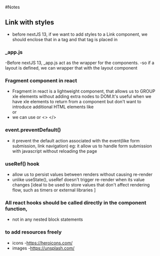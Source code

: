 #Notes

## Link with styles

- before nextJS 13, if we want to add styles to a Link component,
  we should enclose that in a <a> tag and that <a> tag is placed in <Link>

### \_app.js

-Before nextJS 13, \_app.js act as the wrapper for the components.
-so if a layout is defined, we can wrapper that with the layout component

### Fragment component in react

- Fragment in react is a lightweight component, that allows us to
  GROUP xle elements without adding extra nodes to DOM.It's useful
  when we have xle elements to return from a component but don't
  want to introduce additional HTML elements like <div> or <span>
- we can use <fragment></fragment> or <> </>

### event.preventDefault()

- it prevent the default action associated with the event(like form submission, link navigation)
  eg: it allow us to handle form submission with javascript without reloading the page

### useRef() hook

- allow us to persist values between renders without causing re-render
- unlike useState(), useRef doesn't trigger re-render when its value changes [ideal to be used to store values that don't affect rendering flow, such as timers or external libraries ]

### All react hooks should be called directly in the component function,

- not in any nested block statements

### to add resources freely

- icons -https://heroicons.com/
- images -https://unsplash.com/
